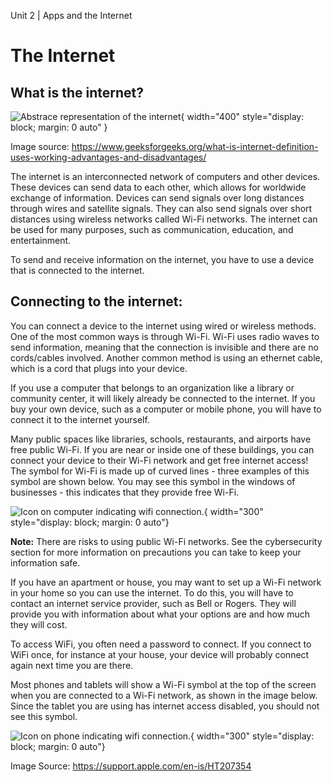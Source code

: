 Unit 2 | Apps and the Internet

# The Internet

## What is the internet?

![Abstrace representation of the internet](/course/2-apps-and-internet/internet-abstract-diagram.png){ width="400" style="display: block; margin: 0 auto" }

Image source: https://www.geeksforgeeks.org/what-is-internet-definition-uses-working-advantages-and-disadvantages/

The internet is an interconnected network of computers and other devices. These devices can send data to each other, which allows for worldwide exchange of information. Devices can send signals over long distances through wires and satellite signals. They can also send signals over short distances using wireless networks called Wi-Fi networks. The internet can be used for many purposes, such as communication, education, and entertainment.

To send and receive information on the internet, you have to use a device that is connected to the internet.

## Connecting to the internet:

You can connect a device to the internet using wired or wireless methods. One of the most common ways is through Wi-Fi. Wi-Fi uses radio waves to send information, meaning that the connection is invisible and there are no cords/cables involved. Another common method is using an ethernet cable, which is a cord that plugs into your device.

If you use a computer that belongs to an organization like a library or community center, it will likely already be connected to the internet. If you buy your own device, such as a computer or mobile phone, you will have to connect it to the internet yourself.

Many public spaces like libraries, schools, restaurants, and airports have free public Wi-Fi. If you are near or inside one of these buildings, you can connect your device to their Wi-Fi network and get free internet access! The symbol for Wi-Fi is made up of curved lines - three examples of this symbol are shown below. You may see this symbol in the windows of businesses - this indicates that they provide free Wi-Fi.

![Icon on computer indicating wifi connection.](/course/2-apps-and-internet/wifi-icons.png){ width="300" style="display: block; margin: 0 auto"}

**Note:** There are risks to using public Wi-Fi networks. See the cybersecurity section for more information on precautions you can take to keep your information safe.

If you have an apartment or house, you may want to set up a Wi-Fi network in your home so you can use the internet. To do this, you will have to contact an internet service provider, such as Bell or Rogers. They will provide you with information about what your options are and how much they will cost.

To access WiFi, you often need a password to connect. If you connect to WiFi once, for instance at your house, your device will probably connect again next time you are there.

Most phones and tablets will show a Wi-Fi symbol at the top of the screen when you are connected to a Wi-Fi network, as shown in the image below. Since the tablet you are using has internet access disabled, you should not see this symbol.

![Icon on phone indicating wifi connection.](/course/2-apps-and-internet/wifi-phone-symbol.png){ width="300" style="display: block; margin: 0 auto"}

Image Source: https://support.apple.com/en-is/HT207354
